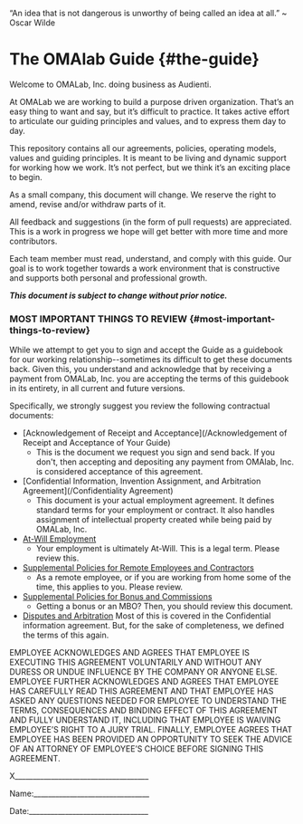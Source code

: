 “An idea that is not dangerous is unworthy of being called an idea at all.” ~ Oscar Wilde

# The OMAlab Guide {#the-guide}

Welcome to OMALab, Inc. doing business as Audienti.

At OMALab we are working to build a purpose driven organization. That’s an easy thing to want and say, but it’s difficult to practice. It takes active effort to articulate our guiding principles and values, and to express them day to day.

This repository contains all our agreements, policies, operating models, values and guiding principles. It is meant to be living and dynamic support for working how we work. It’s not perfect, but we think it’s an exciting place to begin.

As a small company, this document will change. We reserve the right to amend, revise and/or withdraw parts of it.

All feedback and suggestions \(in the form of pull requests\) are appreciated. This is a work in progress we hope will get better with more time and more contributors.

Each team member must read, understand, and comply with this guide. Our goal is to work together towards a work environment that is constructive and supports both personal and professional growth.

_**This document is subject to change without prior notice.**_

### MOST IMPORTANT THINGS TO REVIEW {#most-important-things-to-review}

While we attempt to get you to sign and accept the Guide as a guidebook for our working relationship--sometimes its difficult to get these documents back. Given this, you understand and acknowledge that by receiving a payment from OMALab, Inc. you are accepting the terms of this guidebook in its entirety, in all current and future versions.

Specifically, we strongly suggest you review the following contractual documents:

* [Acknowledgement of Receipt and Acceptance](/Acknowledgement of Receipt and Acceptance of Your Guide)
  * This is the document we request you sign and send back. If you don't, then accepting and depositing any payment from OMAlab, Inc. is considered acceptance of this agreement.
* [Confidential Information, Invention Assignment, and Arbitration Agreement](/Confidentiality Agreement)
  * This document is your actual employment agreement. It defines standard terms for your employment or contract. It also handles assignment of intellectual property created while being paid by OMALab, Inc.
* [At-Will Employment](/chapter1/at-will-employment.md)
  * Your employment is ultimately At-Will. This is a legal term. Please review this.
* [Supplemental Policies for Remote Employees and Contractors](/chapter1/supplemental-policies-for-remote-employees-and-contractors.md)
  * As a remote employee, or if you are working from home some of the time, this applies to you. Please review.
* [Supplemental Policies for Bonus and Commissions](/chapter1/supplemental-policies-for-bonuses-commissions-and-other-performance-based-payments.md)
  * Getting a bonus or an MBO? Then, you should review this document.
* [Disputes and Arbitration](/chapter1/disputes-and-arbitration.md)
  Most of this is covered in the Confidential information agreement. But, for the sake of completeness, we defined the terms of this again.

EMPLOYEE ACKNOWLEDGES AND AGREES THAT EMPLOYEE IS EXECUTING THIS AGREEMENT VOLUNTARILY AND WITHOUT ANY DURESS OR UNDUE INFLUENCE BY THE COMPANY OR ANYONE ELSE. EMPLOYEE FURTHER ACKNOWLEDGES AND AGREES THAT EMPLOYEE HAS CAREFULLY READ THIS AGREEMENT AND THAT EMPLOYEE HAS ASKED ANY QUESTIONS NEEDED FOR EMPLOYEE TO UNDERSTAND THE TERMS, CONSEQUENCES AND BINDING EFFECT OF THIS AGREEMENT AND FULLY UNDERSTAND IT, INCLUDING THAT EMPLOYEE IS WAIVING EMPLOYEE’S RIGHT TO A JURY TRIAL. FINALLY, EMPLOYEE AGREES THAT EMPLOYEE HAS BEEN PROVIDED AN OPPORTUNITY TO SEEK THE ADVICE OF AN ATTORNEY OF EMPLOYEE’S CHOICE BEFORE SIGNING THIS AGREEMENT.

X\_\_\_\_\_\_\_\_\_\_\_\_\_\_\_\_\_\_\_\_\_\_\_\_\_\_\_\_\_\_\_\_\_\_\_\_\_

Name:\_\_\_\_\_\_\_\_\_\_\_\_\_\_\_\_\_\_\_\_\_\_\_\_\_\_\_\_\_\_\_\_

Date:\_\_\_\_\_\_\_\_\_\_\_\_\_\_\_\_\_\_\_\_\_\_\_\_\_\_\_\_\_\_\_\_\_


